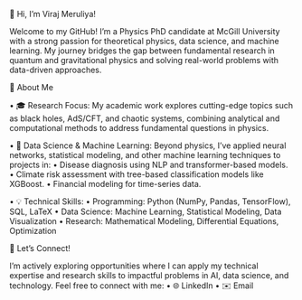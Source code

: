 👋 Hi, I’m Viraj Meruliya!

Welcome to my GitHub! I’m a Physics PhD candidate at McGill University with a strong passion for theoretical physics, data science, and machine learning. My journey bridges the gap between fundamental research in quantum and gravitational physics and solving real-world problems with data-driven approaches.

🌌 About Me

 •	🎓 Research Focus: My academic work explores cutting-edge topics such as black holes, AdS/CFT, and chaotic systems, combining analytical and computational methods to address fundamental questions in physics.

 •	🤖 Data Science & Machine Learning: Beyond physics, I’ve applied neural networks, statistical modeling, and other machine learning techniques to projects in:
	        •	Disease diagnosis using NLP and transformer-based models.
	        •	Climate risk assessment with tree-based classification models like XGBoost.
        	•	Financial modeling for time-series data.

 •	💡 Technical Skills:
	        •	Programming: Python (NumPy, Pandas, TensorFlow), SQL, LaTeX
	        •	Data Science: Machine Learning, Statistical Modeling, Data Visualization
        	•	Research: Mathematical Modeling, Differential Equations, Optimization

🌱 Let’s Connect!

I’m actively exploring opportunities where I can apply my technical expertise and research skills to impactful problems in AI, data science, and technology. Feel free to connect with me:
	•	🌐 LinkedIn
	•	✉️ Email

 
